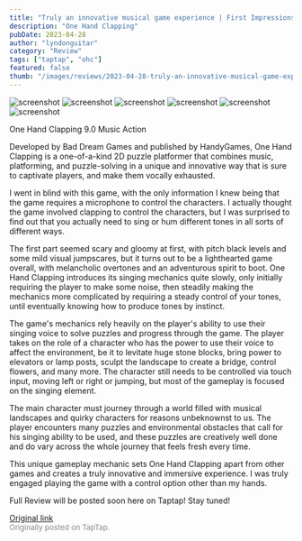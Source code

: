 ```yaml
---
title: "Truly an innovative musical game experience | First Impressions - One Hand Clapping"
description: "One Hand Clapping"
pubDate: 2023-04-28
author: "lyndonguitar"
category: "Review"
tags: ["taptap", "ohc"]
featured: false
thumb: "/images/reviews/2023-04-28-truly-an-innovative-musical-game-experience--first-impressions---one-hand-clapping-0.avif"
---
```


<div class="gallery">
  <img src="/images/reviews/2023-04-28-truly-an-innovative-musical-game-experience--first-impressions---one-hand-clapping-0.avif" alt="screenshot" />
  <img src="/images/reviews/2023-04-28-truly-an-innovative-musical-game-experience--first-impressions---one-hand-clapping-1.avif" alt="screenshot" />
  <img src="/images/reviews/2023-04-28-truly-an-innovative-musical-game-experience--first-impressions---one-hand-clapping-2.avif" alt="screenshot" />
  <img src="/images/reviews/2023-04-28-truly-an-innovative-musical-game-experience--first-impressions---one-hand-clapping-3.avif" alt="screenshot" />
  <img src="/images/reviews/2023-04-28-truly-an-innovative-musical-game-experience--first-impressions---one-hand-clapping-4.avif" alt="screenshot" />
  <img src="/images/reviews/2023-04-28-truly-an-innovative-musical-game-experience--first-impressions---one-hand-clapping-5.avif" alt="screenshot" />
</div>

One Hand Clapping
9.0
Music
Action

Developed by Bad Dream Games and published by HandyGames, One Hand Clapping is a one-of-a-kind 2D puzzle platformer that combines music, platforming, and puzzle-solving in a unique and innovative way that is sure to captivate players, and make them vocally exhausted.

I went in blind with this game, with the only information I knew being that the game requires a microphone to control the characters. I actually thought the game involved clapping to control the characters, but I was surprised to find out that you actually need to sing or hum different tones in all sorts of different ways.

The first part seemed scary and gloomy at first, with pitch black levels and some mild visual jumpscares, but it turns out to be a lighthearted game overall, with melancholic overtones and an adventurous spirit to boot. One Hand Clapping introduces its singing mechanics quite slowly, only initially requiring the player to make some noise, then steadily making the mechanics more complicated by requiring a steady control of your tones, until eventually knowing how to produce tones by instinct.

The game's mechanics rely heavily on the player's ability to use their singing voice to solve puzzles and progress through the game. The player takes on the role of a character who has the power to use their voice to affect the environment, be it to levitate huge stone blocks, bring power to elevators or lamp posts, sculpt the landscape to create a bridge, control flowers, and many more. The character still needs to be controlled via touch input, moving left or right or jumping, but most of the gameplay is focused on the singing element.

The main character must journey through a world filled with musical landscapes and quirky characters for reasons unbeknownst to us. The player encounters many puzzles and environmental obstacles that call for his singing ability to be used, and these puzzles are creatively well done and do vary across the whole journey that feels fresh every time.

This unique gameplay mechanic sets One Hand Clapping apart from other games and creates a truly innovative and immersive experience. I was truly engaged playing the game with a control option other than my hands.

Full Review will be posted soon here on Taptap! Stay tuned!

[Original link](https://www.taptap.io/post/5262361)<br><span style="font-size: 0.95em; color: #888;">Originally posted on TapTap.</span>
